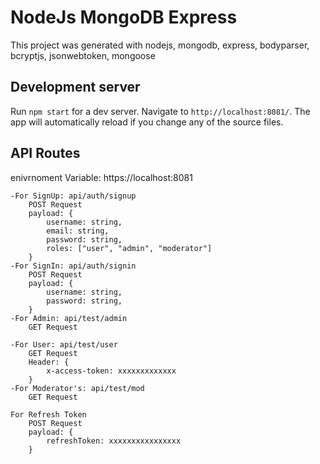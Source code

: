# NodeJs MongoDB Express

This project was generated with nodejs, mongodb, express, bodyparser, bcryptjs, jsonwebtoken, mongoose

## Development server

Run `npm start` for a dev server. Navigate to `http://localhost:8081/`. The app will automatically reload if you change any of the source files.


## API Routes

enivrnoment Variable: https://localhost:8081

    -For SignUp: api/auth/signup
        POST Request
        payload: {
            username: string,
            email: string,
            password: string,
            roles: ["user", "admin", "moderator"]
        }
    -For SignIn: api/auth/signin
        POST Request
        payload: {
            username: string,
            password: string,
        }
    -For Admin: api/test/admin
        GET Request

    -For User: api/test/user
        GET Request
        Header: {
            x-access-token: xxxxxxxxxxxxx
        }
    -For Moderator's: api/test/mod
        GET Request

    For Refresh Token
        POST Request
        payload: {
            refreshToken: xxxxxxxxxxxxxxxx
        }
